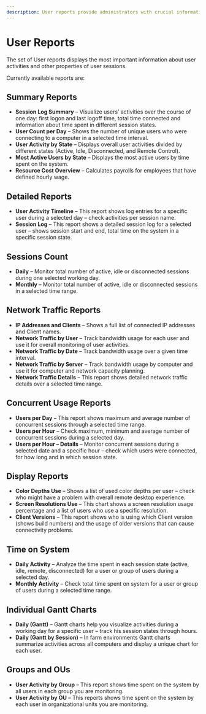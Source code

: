 ```yaml
---
description: User reports provide administrators with crucial information about user activities on their environments.
---
```


# User Reports

The set of User reports displays the most important information about user activities and other properties of user sessions.

Currently available reports are:

## Summary Reports

* **Session Log Summary** – Visualize users’ activities over the course of one day: first logon and last logoff time, total time connected and information about time spent in different session states.
* **User Count per Day** – Shows the number of unique users who were connecting to a computer in a selected time interval.
* **User Activity by State** – Displays overall user activities divided by different states \(Active, Idle, Disconnected, and Remote Control\).
* **Most Active Users by State** – Displays the most active users by time spent on the system.
* **Resource Cost Overview** – Calculates payrolls for employees that have defined hourly wage.

## Detailed Reports

* **User Activity Timeline** – This report shows log entries for a specific user during a selected day – check activities per session name.
* **Session Log** – This report shows a detailed session log for a selected user – shows session start and end, total time on the system in a specific session state.

## Sessions Count

* **Daily** – Monitor total number of active, idle or disconnected sessions during one selected working day.
* **Monthly** – Monitor total number of active, idle or disconnected sessions in a selected time range.

## Network Traffic Reports

* **IP Addresses and Clients** – Shows a full list of connected IP addresses and Client names.
* **Network Traffic by User** – Track bandwidth usage for each user and use it for overall monitoring of user activities.
* **Network Traffic by Date** – Track bandwidth usage over a given time interval.
* **Network Traffic by Server** – Track bandwidth usage by computer and use it for computer and network capacity planning.
* **Network Traffic Details** – This report shows detailed network traffic details over a selected time range.

## Concurrent Usage Reports

* **Users per Day** – This report shows maximum and average number of concurrent sessions through a selected time range.
* **Users per Hour** – Check maximum, minimum and average number of concurrent sessions during a selected day.
* **Users per Hour – Details** – Monitor concurrent sessions during a selected date and a specific hour – check which users were connected, for how long and in which session state.

## Display Reports

* **Color Depths Use** – Shows a list of used color depths per user – check who might have a problem with overall remote desktop experience.
* **Screen Resolutions Use** – This chart shows a screen resolution usage percentage and a list of users who use a specific resolution.
* **Client Versions** – This report shows who is using which Client version \(shows build numbers\) and the usage of older versions that can cause connectivity problems.

## Time on System

* **Daily Activity** – Analyze the time spent in each session state \(active, idle, remote, disconnected\) for a user or group of users during a selected day.
* **Monthly Activity** – Check total time spent on system for a user or group of users during a selected time range.

## Individual Gantt Charts

* **Daily \(Gantt\)** – Gantt charts help you visualize activities during a working day for a specific user – track his session states through hours.
* **Daily \(Gantt by Session\)** – In farm environments Gantt charts summarize activities across all computers and display a unique chart for each user.

## Groups and OUs

* **User Activity by Group** – This report shows time spent on the system by all users in each group you are monitoring.
* **User Activity by OU** – This reports shows time spent on the system by each user in organizational units you are monitoring.

